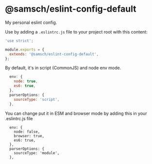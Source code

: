 # @samsch/eslint-config-default

My personal eslint config.

Use by adding a `.eslintrc.js` file to your project root with this content:

```js
'use strict';

module.exports = {
  extends: '@samsch/eslint-config-default',
};
```

By default, it's in script (CommonJS) and node env mode. 

```js
  env: {
    node: true,
    es6: true,
  },
  parserOptions: {
    sourceType: 'script',
  },
```

You can change put it in ESM and browser mode by adding this in your .eslintrc.js file

```
  env: {
    node: false,
    browser: true,
    es6: true,
  },
  parserOptions: {
    sourceType: 'module',
  },
```
